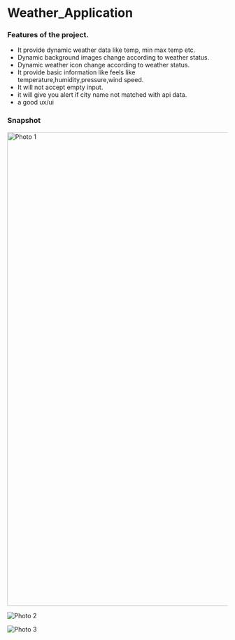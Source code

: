 # Weather_Application

### Features of the project.

* It provide dynamic weather data like temp, min max temp etc.
* Dynamic background images change according to weather status.
* Dynamic weather icon change according to weather status.
* It provide basic information like feels like temperature,humidity,pressure,wind speed.
* It will not accept empty input.
* it will give you  alert if city name not matched with api  data.
* a good  ux/ui 


### Snapshot

<img width="1920" height="1080" alt="Photo 1" src="https://github.com/user-attachments/assets/4b4ceee6-724b-48bd-9ff7-66593d9bcdc7" />


![Photo 2](https://github.com/user-attachments/assets/2ead3a04-2609-44de-82f3-e8dbb6d23b7f)


![Photo 3](https://github.com/user-attachments/assets/9aded59c-5a9a-4d24-b401-d86f1dc01019)
